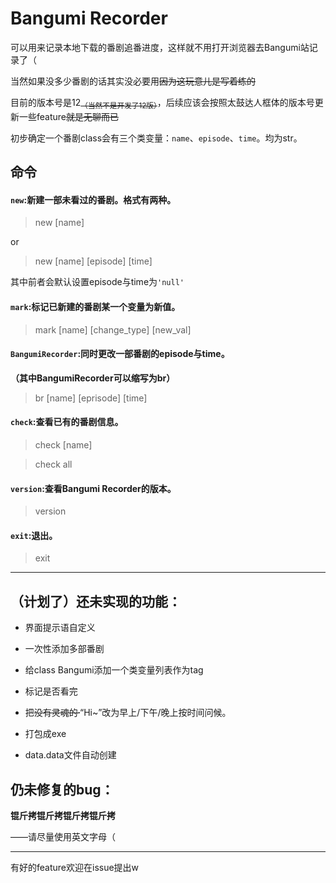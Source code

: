 # Bangumi Recorder

可以用来记录本地下载的番剧追番进度，这样就不用打开浏览器去Bangumi站记录了（

当然如果没多少番剧的话其实没必要用~~因为这玩意儿是写着练的~~

目前的版本号是12<sub>~~（当然不是开发了12版）~~</sub>，后续应该会按照太鼓达人框体的版本号更新一些feature~~就是无聊而已~~

初步确定一个番剧class会有三个类变量：`name`、`episode`、`time`。均为str。

## 命令

#### `new`:新建一部未看过的番剧。格式有两种。

> new [name]

or

> new [name] [episode] [time]

其中前者会默认设置episode与time为`'null'`



#### `mark`:标记已新建的番剧某一个变量为新值。

> mark [name] [change_type] [new_val]



#### `BangumiRecorder`:同时更改一部番剧的episode与time。

**（其中BangumiRecorder可以缩写为br）**

> br [name] [eprisode] [time]



#### `check`:查看已有的番剧信息。

> check [name]

> check all



#### `version`:查看Bangumi Recorder的版本。

> version



#### `exit`:退出。

> exit

--------------------------------



## （计划了）还未实现的功能：

- 界面提示语自定义
- 一次性添加多部番剧
- 给class Bangumi添加一个类变量列表作为tag
- 标记是否看完
- 把~~没有灵魂的·~~“Hi~”改为早上/下午/晚上按时间问候。

- 打包成exe
- data.data文件自动创建



## 仍未修复的bug：

**锟斤拷锟斤拷锟斤拷锟斤拷**

——请尽量使用英文字母（



--------------------------------------------------------------------

有好的feature欢迎在issue提出w



